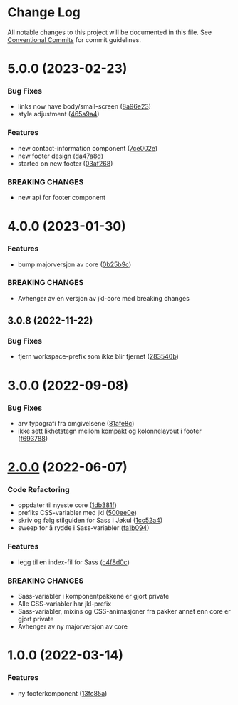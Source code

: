 # Change Log

All notable changes to this project will be documented in this file.
See [Conventional Commits](https://conventionalcommits.org) for commit guidelines.

# 5.0.0 (2023-02-23)

### Bug Fixes

-   links now have body/small-screen ([8a96e23](https://github.com/fremtind/jokul/commit/8a96e2355a5818703a2f9b4ba4bdd7e443da4e83))
-   style adjustment ([465a9a4](https://github.com/fremtind/jokul/commit/465a9a4d812ab10eb4025b8dcf8572fe7b0eeb0c))

### Features

-   new contact-information component ([7ce002e](https://github.com/fremtind/jokul/commit/7ce002e7c0506a4b2eea6c21a98ab39e02a568b4))
-   new footer design ([da47a8d](https://github.com/fremtind/jokul/commit/da47a8dc48ea0b3417cd38501ecdeb4167751932))
-   started on new footer ([03af268](https://github.com/fremtind/jokul/commit/03af268ae3c51ca3f1bcd5d14bf7c4de00653ea8))

### BREAKING CHANGES

-   new api for footer component

# 4.0.0 (2023-01-30)

### Features

-   bump majorversjon av core ([0b25b9c](https://github.com/fremtind/jokul/commit/0b25b9ccb4d35214037e45158264fab2da196a5f))

### BREAKING CHANGES

-   Avhenger av en versjon av jkl-core med breaking changes

## 3.0.8 (2022-11-22)

### Bug Fixes

-   fjern workspace-prefix som ikke blir fjernet ([283540b](https://github.com/fremtind/jokul/commit/283540b45f1fe557168eede3ca3637077a10a15b))

# 3.0.0 (2022-09-08)

### Bug Fixes

-   arv typografi fra omgivelsene ([81afe8c](https://github.com/fremtind/jokul/commit/81afe8c76ede4b56c06b00390a6db5ec6958e478))
-   ikke sett likhetstegn mellom kompakt og kolonnelayout i footer ([f693788](https://github.com/fremtind/jokul/commit/f693788c96290e26d665cb9a3c2b8b0f41a71ab6))

# [2.0.0](https://github.com/fremtind/jokul/compare/@fremtind/jkl-footer@1.0.6...@fremtind/jkl-footer@2.0.0) (2022-06-07)

### Code Refactoring

-   oppdater til nyeste core ([1db381f](https://github.com/fremtind/jokul/commit/1db381fdc0d3f1c35818d2feec49977331cd2fad))
-   prefiks CSS-variabler med jkl ([500ee0e](https://github.com/fremtind/jokul/commit/500ee0e1050de94d8cda07fb423c33837fbf2faa))
-   skriv og følg stilguiden for Sass i Jøkul ([1cc52a4](https://github.com/fremtind/jokul/commit/1cc52a4dea6af592ed48c45b38bc4fee07a749ae))
-   sweep for å rydde i Sass-variabler ([fa1b094](https://github.com/fremtind/jokul/commit/fa1b094189c2958d5407334ae063d36461229b11))

### Features

-   legg til en index-fil for Sass ([c4f8d0c](https://github.com/fremtind/jokul/commit/c4f8d0cd31bcab0706a49be1bdf0214fbbbbf646))

### BREAKING CHANGES

-   Sass-variabler i komponentpakkene er gjort private
-   Alle CSS-variabler har jkl-prefix
-   Sass-variabler, mixins og CSS-animasjoner fra pakker annet enn core er gjort private
-   Avhenger av ny majorversjon av core

# 1.0.0 (2022-03-14)

### Features

-   ny footerkomponent ([13fc85a](https://github.com/fremtind/jokul/commit/13fc85ae2969f42c3197a03410fb6cdaaa70c624))
